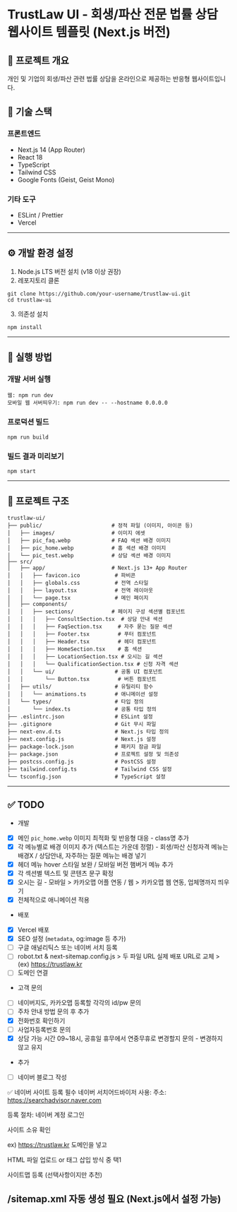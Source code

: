 # TrustLaw UI - 회생/파산 전문 법률 상담 웹사이트 템플릿 (Next.js 버전)

## 📝 프로젝트 개요
개인 및 기업의 회생/파산 관련 법률 상담을 온라인으로 제공하는 반응형 웹사이트입니다.

## 🚀 기술 스택

### 프론트엔드
- Next.js 14 (App Router)
- React 18
- TypeScript
- Tailwind CSS
- Google Fonts (Geist, Geist Mono)

### 기타 도구
- ESLint / Prettier
- Vercel

---

## ⚙️ 개발 환경 설정

1. Node.js LTS 버전 설치 (v18 이상 권장)
2. 레포지토리 클론

```
git clone https://github.com/your-username/trustlaw-ui.git
cd trustlaw-ui
```

3. 의존성 설치

```
npm install
```

---

## 🧪 실행 방법

### 개발 서버 실행
```
웹: npm run dev
모바일 웹 서버띄우기: npm run dev -- --hostname 0.0.0.0
```

### 프로덕션 빌드
```
npm run build
```

### 빌드 결과 미리보기
```
npm start
```

---

## 📁 프로젝트 구조

```
trustlaw-ui/
├── public/                      # 정적 파일 (이미지, 아이콘 등)
│   ├── images/                  # 이미지 에셋
│   ├── pic_faq.webp             # FAQ 섹션 배경 이미지
│   ├── pic_home.webp            # 홈 섹션 배경 이미지
│   └── pic_test.webp            # 상담 섹션 배경 이미지
├── src/
│   ├── app/                     # Next.js 13+ App Router
│   │   ├── favicon.ico           # 파비콘
│   │   ├── globals.css           # 전역 스타일
│   │   ├── layout.tsx            # 전역 레이아웃
│   │   └── page.tsx              # 메인 페이지
│   ├── components/
│   │   ├── sections/            # 페이지 구성 섹션별 컴포넌트
│   │   │   ├── ConsultSection.tsx  # 상담 안내 섹션
│   │   │   ├── FaqSection.tsx     # 자주 묻는 질문 섹션
│   │   │   ├── Footer.tsx         # 푸터 컴포넌트
│   │   │   ├── Header.tsx         # 헤더 컴포넌트
│   │   │   ├── HomeSection.tsx    # 홈 섹션
│   │   │   ├── LocationSection.tsx # 오시는 길 섹션
│   │   │   └── QualificationSection.tsx # 신청 자격 섹션
│   │   └── ui/                   # 공통 UI 컴포넌트
│   │       └── Button.tsx         # 버튼 컴포넌트
│   ├── utils/                    # 유틸리티 함수
│   │   └── animations.ts         # 애니메이션 설정
│   └── types/                    # 타입 정의
│       └── index.ts              # 공통 타입 정의
├── .eslintrc.json                # ESLint 설정
├── .gitignore                    # Git 무시 파일
├── next-env.d.ts                 # Next.js 타입 정의
├── next.config.js                # Next.js 설정
├── package-lock.json             # 패키지 잠금 파일
├── package.json                  # 프로젝트 설정 및 의존성
├── postcss.config.js             # PostCSS 설정
├── tailwind.config.ts            # Tailwind CSS 설정
└── tsconfig.json                 # TypeScript 설정
```

---

## ✅ TODO

* 개발
- [x] 메인 `pic_home.webp` 이미지 최적화 및 반응형 대응 - class명 추가
- [x] 각 메뉴별로 배경 이미지 추가 (텍스트는 가운데 정렬) - 회생/파산 신청자격 메뉴는 배경X / 상담안내, 자주하는 질문 메뉴는 배경 넣기
- [x] 헤더 메뉴 hover 스타일 보완 / 모바일 버전 햄버거 메뉴 추가
- [x] 각 섹션별 텍스트 및 콘텐츠 문구 확정
- [x] 오시는 길 - 모바일 > 카카오맵 어플 연동 / 웹 > 카카오맵 웹 연동, 업체명까지 띄우기
- [x] 전체적으로 애니메이션 적용

* 배포

- [x] Vercel 배포
- [x] SEO 설정 (`metadata`, og:image 등 추가)
- [ ] 구글 애널리틱스 또는 네이버 서치 등록
- [ ] robot.txt & next-sitemap.config.js > 두 파일 URL 실제 배포 URL로 교체 > (ex) https://trustlaw.kr
- [ ] 도메인 연결

* 고객 문의
- [ ] 네이버지도, 카카오맵 등록할 각각의 id/pw 문의
- [ ] 주차 안내 방법 문의 후 추가
- [x] 전화번호 확인하기
- [ ] 사업자등록번호 문의
- [x] 상담 가능 시간 09~18시, 공휴일 휴무에서 연중무휴로 변경할지 문의 - 변경하지 않고 유지

* 추가
- [ ] 네이버 블로그 작성

✅ 네이버 사이트 등록 필수
네이버 서치어드바이저 사용:
주소: https://searchadvisor.naver.com

등록 절차:
네이버 계정 로그인

사이트 소유 확인

ex) https://trustlaw.kr 도메인을 넣고

HTML 파일 업로드 or <meta> 태그 삽입 방식 중 택1

사이트맵 등록 (선택사항이지만 추천)

/sitemap.xml 자동 생성 필요 (Next.js에서 설정 가능)
---
